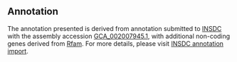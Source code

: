

Annotation
----------

The annotation presented is derived from annotation submitted to
[INSDC](http://www.insdc.org) with the assembly accession
[GCA\_002007945.1](http://www.ebi.ac.uk/ena/data/view/GCA_002007945.1),
with additional non-coding genes derived from
[Rfam](http://rfam.xfam.org/). For more details, please visit [INSDC
annotation
import](http://ensemblgenomes.org/info/data/insdc_annotation).
